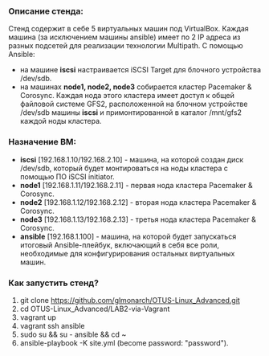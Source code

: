 ### Описание стенда:

Стенд содержит в себе 5 виртуальных машин под VirtualBox. Каждая машина (за исключением машины ansible) имеет по 2 IP адреса из разных подсетей для реализации технологии Multipath. С помощью Ansible: 
* на машине **iscsi** настраивается iSCSI Target для блочного устройства /dev/sdb.
* на машинах **node1, node2, node3** собирается кластер Pacemaker & Corosync. Каждая нода этого кластера имеет доступ к общей файловой системе GFS2, расположенной на блочном устройстве /dev/sdb машины **iscsi** и примонтированной в каталог /mnt/gfs2 каждой ноды кластера.

### Назначение ВМ:

* **iscsi** [192.168.1.10/192.168.2.10] - машина, на которой создан диск /dev/sdb, который будет монтироваться на ноды кластера с помощью ПО iSCSI initiator.
* **node1** [192.168.1.11/192.168.2.11] - первая нода кластера Pacemaker & Corosync.
* **node2** [192.168.1.12/192.168.2.12] - вторая нода кластера Pacemaker & Corosync.
* **node3** [192.168.1.13/192.168.2.13] - третья нода кластера Pacemaker & Corosync.
* **ansible** [192.168.1.100] - машина, на которой будет запускаться итоговый Ansible-плейбук, включающий в себя все роли, необходимые для конфигурирования остальных виртуальных машин.

### Как запустить стенд?

1. git clone https://github.com/glmonarch/OTUS-Linux_Advanced.git
2. cd OTUS-Linux_Advanced/LAB2-via-Vagrant
3. vagrant up
4. vagrant ssh ansible
5. sudo su && su - ansible && cd ~
6. ansible-playbook -K site.yml (become password: "password").
